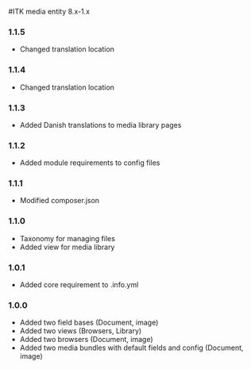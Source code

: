 #ITK media entity 8.x-1.x

### 1.1.5

- Changed translation location

### 1.1.4

- Changed translation location

### 1.1.3

- Added Danish translations to media library pages

### 1.1.2

- Added module requirements to config files

### 1.1.1

- Modified composer.json

### 1.1.0

- Taxonomy for managing files
- Added view for media library

### 1.0.1

- Added core requirement to .info.yml

### 1.0.0

- Added two field bases (Document, image)
- Added two views (Browsers, Library)
- Added two browsers (Document, image)
- Added two media bundles with default fields and config (Document, image)
